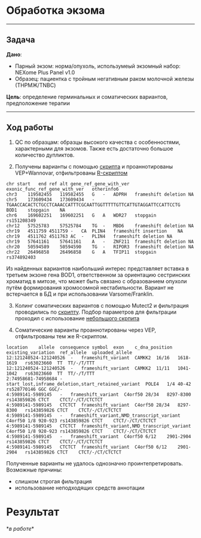 # Обработка экзома  
  

---

## Задача
**Дано**:
- Парный экзом: норма/опухоль, использумеый экзомный набор: NEXome Plus Panel v1.0
- Образец: пациентка с тройным негативным раком молочной железы (ТНРМЖ/TNBC)

**Цель**: определение герминальных и соматических вариантов, предположение терапии

---

##  Ход работы  
1. QC по образцам: образцы высокого качества с особенностями, характерными для экзомов. Также есть достаточно большое количество дупликтов.

2. Получены варианты с помощью [скрипта](norm_vcf.sh) и проаннотированы VEP+Wannovar, отфильтрованы [R-скриптом](anotation.R)
```
chr	start	end	ref	alt	gene_ref_gene_with_ver	exonic_func_ref_gene_with_ver	otherinfo6
chr3	119582455	119582455	G	-	ADPRH	frameshift deletion	NA
chr5	173609434	173609434	-	TGAACCACACTCTGCCTCAAACCATTTCGCAATTGGTTTTTGTTCATTGTAGGATTCCATTCCTG	BOD1	stopgain	NA
chr6	169602251	169602251	G	A	WDR27	stopgain	rs151208349
chr12	57525783	57525784	TG	-	MBD6	frameshift deletion	NA
chr19	4511759	4511759	-	CA	PLIN4	frameshift insertion	NA
chr19	4511762	4511763	AC	-	PLIN4	frameshift deletion	NA
chr19	57641161	57641161	A	-	ZNF211	frameshift deletion	NA
chr20	50594589	50594590	TG	-	RIPOR3	frameshift deletion	NA
chr22	26496858	26496858	G	A	TFIP11	stopgain	rs374892403
```

Из найденных вариантов наибольший интерес представляет вставка в третьем экзоне гена BOD1, ответственном за ориентацию сестринских хроматид в митозе, что может быть связано с образованием опухоли путём формирования хромосомной нестабильности. Вариант не встерчается в БД и при использовании Varsome/Franklin.

3. Колинг соматических вариантов с помощью Mutect2 и фильтрация проводились по [скрипту](tumor_to_vcf.sh). Подбор параметров для фильтрации проходил с использование [небольшого скрпита](mean.sh)

4. Соматические варианты проаннотированы через VEP, отфильтрованы тем же R-скриптом.
```
location	allele	consequence	symbol	exon	c_dna_position	existing_variation	ref_allele	uploaded_allele
12:121240524-121240526	-	frameshift_variant	CAMKK2	16/16	1618-1619	rs63023660	TT	TT/-/T/TTT
12:121240524-121240526	-	frameshift_variant	CAMKK2	11/11	1041-1042	rs63023660	TT	TT/-/T/TTT
2:74958681-74958684	-	start_lost,inframe_deletion,start_retained_variant	POLE4	1/4	40-42	rs528770146	GGC	GGC/-
4:5989141-5989145	-	frameshift_variant	C4orf50	28/34	8297-8300	rs143859826	CTCT	CTCT/-/CT/CTCTCT
4:5989141-5989145	CTCTCT	frameshift_variant	C4orf50	28/34	8297-8300	rs143859826	CTCT	CTCT/-/CT/CTCTCT
4:5989141-5989145	-	frameshift_variant,NMD_transcript_variant	C4orf50	1/8	920-923	rs143859826	CTCT	CTCT/-/CT/CTCTCT
4:5989141-5989145	CTCTCT	frameshift_variant,NMD_transcript_variant	C4orf50	1/8	920-923	rs143859826	CTCT	CTCT/-/CT/CTCTCT
4:5989141-5989145	-	frameshift_variant	C4orf50	6/12	2901-2904	rs143859826	CTCT	CTCT/-/CT/CTCTCT
4:5989141-5989145	CTCTCT	frameshift_variant	C4orf50	6/12	2901-2904	rs143859826	CTCT	CTCT/-/CT/CTCTCT
```
Полученные варианты не удалось однозначно проинтепретировать. Возможные причины:
- слишком строгая фильтрация
- использование неподходящих средств аннотации

# Результат
\**в работе*\* 